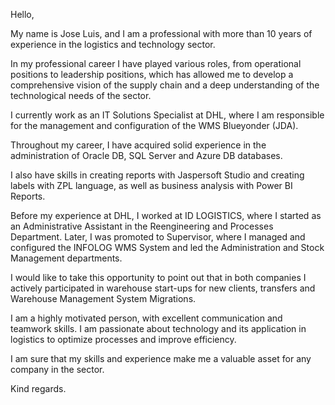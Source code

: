 Hello,

My name is Jose Luis, and I am a professional with more than 10 years of experience in the logistics and technology sector.

In my professional career I have played various roles, from operational positions to leadership positions, which has allowed me to develop a comprehensive vision of the supply chain and a deep understanding of the technological needs of the sector.

I currently work as an IT Solutions Specialist at DHL, where I am responsible for the management and configuration of the WMS Blueyonder (JDA).

Throughout my career, I have acquired solid experience in the administration of Oracle DB, SQL Server and Azure DB databases.

I also have skills in creating reports with Jaspersoft Studio and creating labels with ZPL language, as well as business analysis with Power BI Reports.

Before my experience at DHL, I worked at ID LOGISTICS, where I started as an Administrative Assistant in the Reengineering and Processes Department. Later, I was promoted to Supervisor, where I managed and configured the INFOLOG WMS System and led the Administration and Stock Management departments.

I would like to take this opportunity to point out that in both companies I actively participated in warehouse start-ups for new clients, transfers and Warehouse Management System Migrations.

I am a highly motivated person, with excellent communication and teamwork skills. I am passionate about technology and its application in logistics to optimize processes and improve efficiency.

I am sure that my skills and experience make me a valuable asset for any company in the sector.

Kind regards.